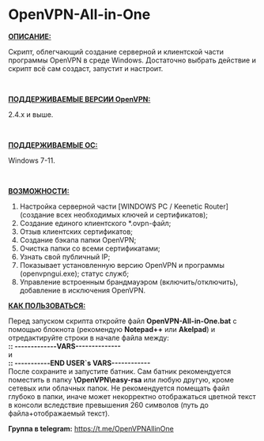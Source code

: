 # OpenVPN-All-in-One

**<ins>ОПИСАНИЕ:**</ins><br>
<p>Скрипт, облегчающий создание серверной и клиентской части программы OpenVPN в среде Windows. Достаточно выбрать действие и скрипт всё сам создаст, запустит и настроит.</p><br>

**<ins>ПОДДЕРЖИВАЕМЫЕ ВЕРСИИ OpenVPN:**</ins><br>
<p>2.4.x и выше.</p><br>

**<ins>ПОДДЕРЖИВАЕМЫЕ ОС:**</ins><br>
<p>Windows 7-11.</p><br>

**<ins>ВОЗМОЖНОСТИ:**</ins><br>
1. Настройка серверной части [WINDOWS PC / Keenetic Router] (создание всех необходимых ключей и сертификатов);
2. Создание единого клиентского *.ovpn-файл;
3. Отзыв клиентских сертификатов;
4. Создание бэкапа папки OpenVPN;
5. Очистка папки со всеми сертификатами;
6. Узнать свой публичный IP;
7. Показывает установленную версию OpenVPN и программы (openvpngui.exe); статус служб;
8. Управление встроенным брандмауэром (включить/отключить), добавление в исключения OpenVPN.

**<ins>КАК ПОЛЬЗОВАТЬСЯ:**</ins><br>

Перед запуском скрипта откройте файл **OpenVPN-All-in-One.bat** с помощью блокнота (рекомендую **Notepad++** или **Akelpad**) и отредактируйте строки в начале файла между:<br>
**:: -------------VARS--------------**<br>
и<br>
**:: -----------END USER`s VARS------------**<br>
После сохраните и запустите батник. Сам батник рекомендуется поместить в папку **\OpenVPN\easy-rsa** или любую другую, кроме сетевых или облачных папок. Не рекомендуется помещать файл глубоко в папки, иначе может некорректно отображаться цветной текст в консоли вследствие превышения 260 символов (путь до файла+отображаемый текст).

**Группа в telegram:** https://t.me/OpenVPNAllinOne
